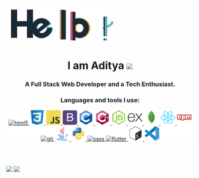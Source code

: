 # <img height="100" src="https://github.com/homewardgamer/homewardgamer/blob/main/hello.gif" />
<h1 align = "center">  I am Aditya <img src="https://media.giphy.com/media/hvRJCLFzcasrR4ia7z/giphy.gif" width="45px"></h1> 
<h3 align="center">A Full Stack Web Developer and a Tech Enthusiast. </h3>
<h3 align="center">Languages and tools I use:</h3>
<div align="center" style="text-align=center; background-color:white">
  <a href="https://www.w3.org/html/" target="_blank"> <img src="https://www.vectorlogo.zone/logos/w3_html5/w3_html5-icon.svg" alt="html5" width="40" height="40"/> </a> 
  <a href="https://www.w3schools.com/css/" target="_blank"> <img src="https://raw.githubusercontent.com/devicons/devicon/master/icons/css3/css3-original.svg" alt="css3" width="40" height="40"/> </a> 
  <a href="https://developer.mozilla.org/en-US/docs/Web/JavaScript" target="_blank"> <img src="https://raw.githubusercontent.com/devicons/devicon/master/icons/javascript/javascript-original.svg" alt="javascript" width="40" height="40"/> </a> 
  <a href="https://getbootstrap.com" target="_blank"> <img src="https://raw.githubusercontent.com/devicons/devicon/master/icons/bootstrap/bootstrap-plain.svg" alt="bootstrap" width="40" height="40"/> </a>
  <a href="https://www.cprogramming.com/" target="_blank"> <img src="https://raw.githubusercontent.com/devicons/devicon/master/icons/c/c-original.svg" alt="c" width="40" height="40"/> </a>
  <a href="https://www.cplusplus.com/" target="_blank"> <img src="https://raw.githubusercontent.com/devicons/devicon/master/icons/cplusplus/cplusplus-original.svg" alt="cpp" width="40" height="40"/> </a>
  <a href="https://nodejs.org" target="_blank"> <img src="https://raw.githubusercontent.com/devicons/devicon/master/icons/nodejs/nodejs-original.svg" alt="nodejs" width="40" height="40"/> </a>
  <a href="https://expressjs.com/" target="_blank"> <img src="https://github.com/devicons/devicon/blob/master/icons/express/express-original.svg" alt="expressjs" width="40" height="40"/> </a>
  <a href="https://www.mongodb.com/" target="_blank"> <img src="https://raw.githubusercontent.com/devicons/devicon/master/icons/mongodb/mongodb-original.svg" alt="mongodb" width="40" height="40"/> </a> 
  <a href="https://reactjs.org/" target="_blank"> <img src="https://raw.githubusercontent.com/devicons/devicon/master/icons/react/react-original.svg" alt="react" width="40" height="40"/> </a> 
    <a href="https://www.npmjs.com/" target="_blank"> <img src="https://raw.githubusercontent.com/devicons/devicon/9f4f5cdb393299a81125eb5127929ea7bfe42889/icons/npm/npm-original-wordmark.svg" alt="npm" width="40" height="40"/> </a>
  <a href="https://git-scm.com/" target="_blank"> <img src="https://www.vectorlogo.zone/logos/git-scm/git-scm-icon.svg" alt="git" width="40" height="40"/> </a> 
  <a href="https://www.java.com" target="_blank"> <img src="https://raw.githubusercontent.com/devicons/devicon/master/icons/java/java-original.svg" alt="java" width="40" height="40"/> </a>  
  <a href="https://www.python.org/" target="_blank"> <img src="https://raw.githubusercontent.com/devicons/devicon/master/icons/python/python-original.svg" alt="python" width="40" height="40"/> </a>    
  <a href="https://sass-lang.com/" target="_blank"> <img src="https://www.vectorlogo.zone/logos/sass-lang/sass-lang-icon.svg" alt="sass" width="40" height="40"/> </a>
  <a href="https://flutter.dev/" target="_blank"> <img src="https://www.vectorlogo.zone/logos/flutterio/flutterio-icon.svg" alt="flutter" width="40" height="40"/> </a>
  <a href="https://www.gnu.org/software/bash/" target="_blank"> <img src="https://raw.githubusercontent.com/devicons/devicon/master/icons/bash/bash-original.svg" alt="bash" width="40" height="40"/> </a>
  <a href="https://code.visualstudio.com/" target="_blank"> <img src="https://raw.githubusercontent.com/devicons/devicon/9f4f5cdb393299a81125eb5127929ea7bfe42889/icons/vscode/vscode-original.svg" alt="vscode" width="40" height="40"/> </a>

  
</div>
<br />
<br />
<br />

<img height="180em" src="https://github-readme-stats.vercel.app/api?username=homewardgamer&show_icons=true&hide_border=true&theme=gotham&count_private=true&include_all_commits=true" /> <img height="180em" src="https://github-readme-stats.vercel.app/api/top-langs/?username=homewardgamer&layout=compact&theme=gotham&hide_border=true&show_icons=true" />

